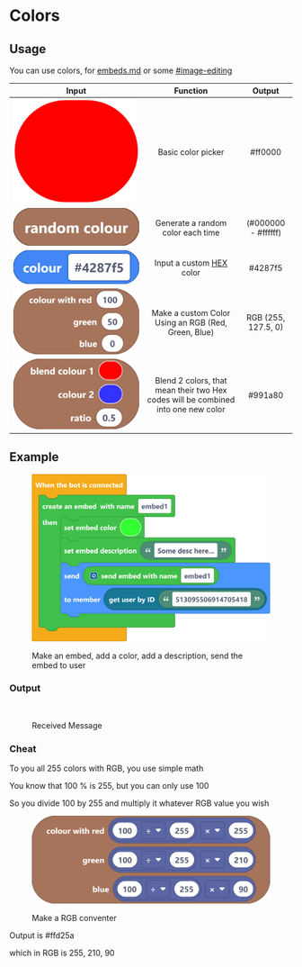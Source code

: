 # Colors

## Usage

You can use colors, for [embeds.md](../discord/embeds.md "mention") or some [#image-editing](../functions/files/images.md#image-editing "mention")&#x20;

|                                       Input                                       |                                      Function                                     |        Output       |
| :-------------------------------------------------------------------------------: | :-------------------------------------------------------------------------------: | :-----------------: |
| <img src="../../.gitbook/assets/screenshot (50) (1).png" alt="" data-size="line"> |                                 Basic color picker                                |       #ff0000       |
| <img src="../../.gitbook/assets/screenshot (51).png" alt="" data-size="original"> |                         Generate a random color each time                         | (#000000 - #ffffff) |
|                  ![](<../../.gitbook/assets/screenshot (52).png>)                 |                Input a custom [HEX](https://g.co/kgs/7MwFUq) color                |       #4287f5       |
|                ![](<../../.gitbook/assets/screenshot (53) (1).png>)               |                Make a custom Color Using an RGB (Red, Green, Blue)                | RGB (255, 127.5, 0) |
|                ![](<../../.gitbook/assets/screenshot (55) (1).png>)               | Blend 2 colors, that mean their two Hex codes will be combined into one new color |       #991a80       |

## Example

<figure><img src="../../.gitbook/assets/screenshot (56).png" alt=""><figcaption><p>Make an embed, add a color, add a description, send the embed to user</p></figcaption></figure>

### Output

<figure><img src="../../.gitbook/assets/Snímek obrazovky 2022-10-10 215139.png" alt=""><figcaption><p>Received Message</p></figcaption></figure>

### Cheat

To you all 255 colors with RGB, you use simple math

You know that 100 % is 255, but you can only use 100

So you divide 100 by 255 and multiply it whatever RGB value you wish

<figure><img src="../../.gitbook/assets/screenshot (57) (1).png" alt=""><figcaption><p>Make a RGB conventer</p></figcaption></figure>

Output is #ffd25a

which in RGB is 255, 210, 90



​
